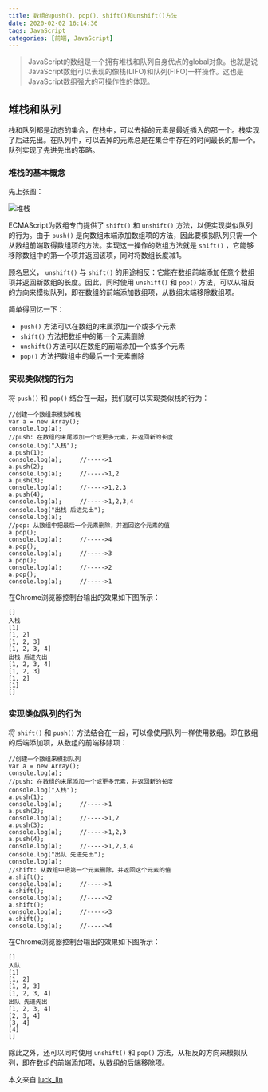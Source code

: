 ```yaml
---
title: 数组的push()、pop()、shift()和unshift()方法
date: 2020-02-02 16:14:36
tags: JavaScript
categories: [前端, JavaScript]
---
```

>JavaScript的数组是一个拥有堆栈和队列自身优点的global对象。也就是说JavaScript数组可以表现的像栈(LIFO)和队列(FIFO)一样操作。这也是JavaScript数组强大的可操作性的体现。

## 堆栈和队列
栈和队列都是动态的集合，在栈中，可以去掉的元素是最近插入的那一个。栈实现了后进先出。在队列中，可以去掉的元素总是在集合中存在的时间最长的那一个。队列实现了先进先出的策略。

### 堆栈的基本概念

先上张图：

![堆栈](http://q513dozlr.bkt.clouddn.com/js-stack.png)

ECMAScript为数组专门提供了 `shift()` 和 `unshift()` 方法，以便实现类似队列的行为。由于 `push()` 是向数组末端添加数组项的方法，因此要模拟队列只需一个从数组前端取得数组项的方法。实现这一操作的数组方法就是 `shift()` ，它能够移除数组中的第一个项并返回该项，同时将数组长度减1。

顾名思义， `unshift()` 与 `shift()` 的用途相反：它能在数组前端添加任意个数组项并返回新数组的长度。因此，同时使用 `unshift()` 和 `pop()` 方法，可以从相反的方向来模拟队列，即在数组的前端添加数组项，从数组末端移除数组项。

简单得回忆一下：

+ `push()` 方法可以在数组的末属添加一个或多个元素
+ `shift()` 方法把数组中的第一个元素删除
+ `unshift()`方法可以在数组的前端添加一个或多个元素
+ `pop()` 方法把数组中的最后一个元素删除


### 实现类似栈的行为
将 `push()` 和 `pop()` 结合在一起，我们就可以实现类似栈的行为：

```
//创建一个数组来模拟堆栈
var a = new Array();
console.log(a);
//push: 在数组的末尾添加一个或更多元素，并返回新的长度
console.log("入栈");
a.push(1);
console.log(a);     //----->1
a.push(2);
console.log(a);     //----->1,2
a.push(3);
console.log(a);     //----->1,2,3
a.push(4);
console.log(a);     //----->1,2,3,4
console.log("出栈 后进先出");
console.log(a);
//pop: 从数组中把最后一个元素删除，并返回这个元素的值
a.pop();
console.log(a);     //----->4
a.pop();
console.log(a);     //----->3
a.pop();
console.log(a);     //----->2
a.pop();
console.log(a);     //----->1
```

在Chrome浏览器控制台输出的效果如下图所示：

```
[]
入栈
[1]
[1, 2]
[1, 2, 3]
[1, 2, 3, 4]
出栈 后进先出
[1, 2, 3, 4]
[1, 2, 3]
[1, 2]
[1]
[]
```

### 实现类似队列的行为
将 `shift()` 和 `push()` 方法结合在一起，可以像使用队列一样使用数组。即在数组的后端添加项，从数组的前端移除项：

```
//创建一个数组来模拟队列
var a = new Array();
console.log(a);
//push: 在数组的末尾添加一个或更多元素，并返回新的长度
console.log("入栈");
a.push(1);
console.log(a);     //----->1
a.push(2);
console.log(a);     //----->1,2
a.push(3);
console.log(a);     //----->1,2,3
a.push(4);
console.log(a);     //----->1,2,3,4
console.log("出队 先进先出");
console.log(a);
//shift: 从数组中把第一个元素删除，并返回这个元素的值
a.shift();
console.log(a);     //----->1
a.shift();
console.log(a);     //----->2
a.shift();
console.log(a);     //----->3
a.shift();
console.log(a);     //----->4
```

在Chrome浏览器控制台输出的效果如下图所示：

```
[]
入队
[1]
[1, 2]
[1, 2, 3]
[1, 2, 3, 4]
出队 先进先出
[1, 2, 3, 4]
[2, 3, 4]
[3, 4]
[4]
[]
```

除此之外，还可以同时使用 `unshift()` 和 `pop()` 方法，从相反的方向来模拟队列，即在数组的前端添加项，从数组的后端移除项。

本文来自 [luck_lin](https://blog.csdn.net/qwe502763576/article/details/79055682)



